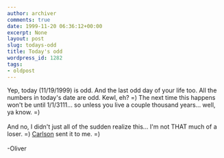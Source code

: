 ```yaml
---
author: archiver
comments: true
date: 1999-11-20 06:36:12+00:00
excerpt: None
layout: post
slug: todays-odd
title: Today's odd
wordpress_id: 1282
tags:
- oldpost
---
```


Yep, today (11/19/1999) is odd. And the last odd day of your life too. All the numbers in today's date are odd. Kewl, eh? =) The next time this happens won't be until 1/1/3111... so unless you live a couple thousand years... well, ya know. =)<br /><br />And no, I didn't just all of the sudden realize this... I'm not THAT much of a loser. =) <a href=mailto:madfowyo@aol.com>Carlson</a> sent it to me. =)<br /><br />-Oliver